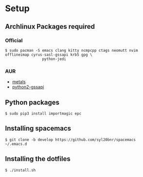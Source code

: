 # Setup
## Archlinux Packages required

### Official

```
$ sudo pacman -S emacs clang kitty ncmpcpp ctags neomutt nvim offlineimap cyrus-sasl-gssapi krb5 gpg \
                 python-jedi
```

### AUR

   - [metals](https://aur.archlinux.org/packages/metals/)
   - [python2-gssapi](https://aur.archlinux.org/packages/python2-gssapi/)

## Python packages

```
$ sudo pip3 install importmagic epc 
```

## Installing spacemacs

```
$ git clone -b develop https://github.com/syl20bnr/spacemacs ~/.emacs.d
```

## Installing the dotfiles

```
$ ./install.sh
```
